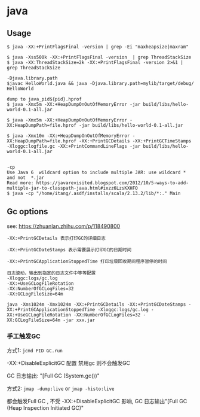 # java

## Usage

    $ java -XX:+PrintFlagsFinal -version | grep -Ei "maxheapsize|maxram"

    $ java -Xss500k -XX:+PrintFlagsFinal -version  | grep ThreadStackSize
    $ java -XX:ThreadStackSize=2k -XX:+PrintFlagsFinal -version 2>&1 | grep ThreadStackSize

    -Djava.library.path
    $javac HelloWorld.java && java -Djava.library.path=mylib/target/debug/ HelloWorld

    dump to java_pid${pid}.hprof
    $ java -Xmx5m -XX:+HeapDumpOnOutOfMemoryError -jar build/libs/hello-world-0.1-all.jar

    $ java -Xmx5m -XX:+HeapDumpOnOutOfMemoryError -XX:HeapDumpPath=file.hprof -jar build/libs/hello-world-0.1-all.jar

    $ java -Xmx10m -XX:+HeapDumpOnOutOfMemoryError -XX:HeapDumpPath=file.hprof -XX:+PrintGCDetails -XX:+PrintGCTimeStamps -Xloggc:logfile.gc -XX:+PrintCommandLineFlags -jar build/libs/hello-world-0.1-all.jar


    -cp
    Use Java 6  wildcard option to include multiple JAR: use wildcard * and not  *.jar
    Read more: https://javarevisited.blogspot.com/2012/10/5-ways-to-add-multiple-jar-to-classpath-java.html#ixzz6LzsKXHFO
    $ java -cp "/home/itang/.asdf/installs/scala/2.13.2/lib/*:." Main


## Gc options

see: https://zhuanlan.zhihu.com/p/118490800

```
-XX:+PrintGCDetails 表示打印GC的详细日志

-XX:+PrintGCDateStamps 表示需要展示打印GC的日期时间

-XX:+PrintGCApplicationStoppedTime 打印垃圾回收期间程序暂停的时间

日志滚动，输出到指定的日志文件中等等配置
-Xloggc:logs/gc.log
-XX:+UseGCLogFileRotation
-XX:NumberOfGCLogFiles=32
-XX:GCLogFileSize=64m
```

```
java -Xms1024m -Xmx1024m -XX:+PrintGCDetails -XX:+PrintGCDateStamps -XX:+PrintGCApplicationStoppedTime -Xloggc:logs/gc.log -XX:+UseGCLogFileRotation -XX:NumberOfGCLogFiles=32 -XX:GCLogFileSize=64m -jar xxx.jar
```

### 手工触发GC

方式1: `jcmd PID GC.run`

-XX:+DisableExplicitGC 配置 禁用gc 则不会触发GC

GC 日志输出: "[Full GC (System.gc())"

方式2: `jmap -dump:live`  or `jmap -histo:live`

都会触发Full GC   , 不受 -XX:+DisableExplicitGC  影响, GC 日志输出"[Full GC (Heap Inspection Initiated GC)"
